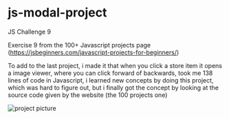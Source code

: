 # js-modal-project
JS Challenge 9 

Exercise 9 from the 100+ Javascript projects page (https://jsbeginners.com/javascript-projects-for-beginners/)

To add to the last project, i made it that when you click a store item it opens a image viewer, 
where you can click forward of backwards, took me 138 lines of code in Javascript, 
i learned new concepts by doing this project, which was hard to figure out, but i finally got the concept by looking at the source code given by the website (the 100 projects one)

![project picture](challenge9.png)
